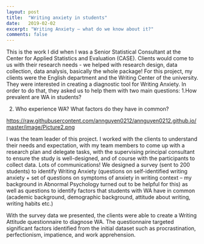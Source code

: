 ```yaml
---
layout: post
title:  "Writing anxiety in students"
date:   2019-02-02
excerpt: "Writing Anxiety – what do we know about it?"
comments: false
---
```


This is the work I did when I was a Senior Statistical Consultant at the Center for Applied Statistics and Evaluation (CASE). Clients would come to us with their research needs - we helped with research design, data collection, data analysis, basically the whole package! For this project, my clients were the English department and the Writing Center of the university. They were interested in creating a diagnostic tool for Writing Anxiety. In order to do that, they asked us to help them with two main questions:
1.How prevalent are WA in students?

2. Who experience WA? What factors do they have in common?

https://raw.githubusercontent.com/annguyen0212/annguyen0212.github.io/master/image/Picture2.png


I was the team leader of this project. I worked with the clients to understand their needs and expectation, with my team members to come up with a research plan and delegate tasks, with the supervising principal consultant to ensure the study is well-designed, and of course with the participants to collect data. Lots of communications! We designed a survey (sent to 200 students) to identify Writing Anxiety (questions on self-identified writing anxiety + set of questions on symptoms of anxiety in writing context – my background in Abnormal Psychology turned out to be helpful for this) as well as questions to identify factors that students with WA have in common (academic background, demographic background, attitude about writing, writing habits etc.)

With the survey data we presented, the clients were able to create a Writing Attitude questionnaire to diagnose WA. The questionnaire targeted significant factors identified from the initial dataset such as procrastination, perfectionism, impatience, and work apprehension. 


